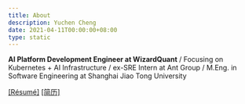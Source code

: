 ```yaml
---
title: About
description: Yuchen Cheng
date: 2021-04-11T00:00:00+08:00
type: static
---
```


**AI Platform Development Engineer at WizardQuant** / Focusing on Kubernetes + AI Infrastructure / ex-SRE Intern at Ant Group / M.Eng. in Software Engineering at Shanghai Jiao Tong University

[[Résumé]](/files/resume.pdf) [[简历]](/files/resume_zh.pdf)
